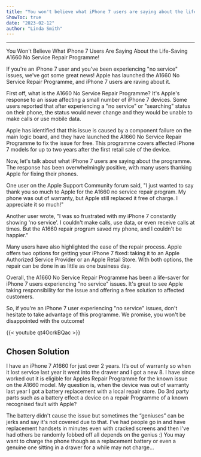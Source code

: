 ```yaml
---
title: "You won't believe what iPhone 7 users are saying about the life-saving A1660 No Service Repair Programme!"
ShowToc: true 
date: "2023-02-12"
author: "Linda Smith"
---
```

*****
You Won't Believe What iPhone 7 Users Are Saying About the Life-Saving A1660 No Service Repair Programme!

If you're an iPhone 7 user and you've been experiencing "no service" issues, we've got some great news! Apple has launched the A1660 No Service Repair Programme, and iPhone 7 users are raving about it.

First off, what is the A1660 No Service Repair Programme? It's Apple's response to an issue affecting a small number of iPhone 7 devices. Some users reported that after experiencing a "no service" or "searching" status on their phone, the status would never change and they would be unable to make calls or use mobile data.

Apple has identified that this issue is caused by a component failure on the main logic board, and they have launched the A1660 No Service Repair Programme to fix the issue for free. This programme covers affected iPhone 7 models for up to two years after the first retail sale of the device.

Now, let's talk about what iPhone 7 users are saying about the programme. The response has been overwhelmingly positive, with many users thanking Apple for fixing their phones.

One user on the Apple Support Community forum said, "I just wanted to say thank you so much to Apple for the A1660 no service repair program. My phone was out of warranty, but Apple still replaced it free of charge. I appreciate it so much!"

Another user wrote, "I was so frustrated with my iPhone 7 constantly showing 'no service'. I couldn't make calls, use data, or even receive calls at times. But the A1660 repair program saved my phone, and I couldn't be happier."

Many users have also highlighted the ease of the repair process. Apple offers two options for getting your iPhone 7 fixed: taking it to an Apple Authorized Service Provider or an Apple Retail Store. With both options, the repair can be done in as little as one business day.

Overall, the A1660 No Service Repair Programme has been a life-saver for iPhone 7 users experiencing "no service" issues. It's great to see Apple taking responsibility for the issue and offering a free solution to affected customers.

So, if you're an iPhone 7 user experiencing "no service" issues, don't hesitate to take advantage of this programme. We promise, you won't be disappointed with the outcome!

{{< youtube qt4OcrkBQac >}} 



## Chosen Solution
 I have an iPhone 7 A1660 for just over 2 years. It’s out of warranty so when it lost service last year it went into the drawer and I got a new 8.
I have since  worked out it is eligible for Apples Repair Programme for the known issue on the A1660 model.
My question is, when the device was out of warranty last year I got a battery replacement with a local repair store.
Do 3rd party parts such as a battery effect a device on a repair Programme of a known recognised fault with Apple?

 The battery didn't cause the issue but sometimes the “geniuses” can be jerks and say it's not covered due to that.  I've had people go in and have replacement handsets in minutes even with cracked screens and then I've had others be randomly fobbed off all depends on the genius :)
You may want to charge the phone though as a replacement battery or even a genuine one sitting in a drawer for a while may not charge…




